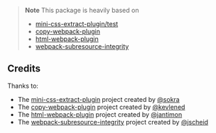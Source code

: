 >**Note**
> This package is heavily based on
>
> - [mini-css-extract-plugin/test](https://github.com/webpack-contrib/mini-css-extract-plugin/tree/master/test)
> - [copy-webpack-plugin](https://github.com/webpack-contrib/copy-webpack-plugin/tree/master/test)
> - [html-webpack-plugin](https://github.com/jantimon/html-webpack-plugin/tree/main/spec)
> - [webpack-subresource-integrity](https://github.com/waysact/webpack-subresource-integrity)

## Credits

Thanks to:

- The [mini-css-extract-plugin](https://github.com/webpack-contrib/mini-css-extract-plugin) project created by [@sokra](https://github.com/sokra)
- The [copy-webpack-plugin](https://github.com/webpack-contrib/copy-webpack-plugin) project created by [@kevlened](https://github.com/kevlened)
- The [html-webpack-plugin](https://github.com/jantimon/html-webpack-plugin) project created by [@jantimon](https://github.com/jantimon)
- The [webpack-subresource-integrity](https://github.com/waysact/webpack-subresource-integrity) project created by [@jscheid](https://github.com/jscheid)
